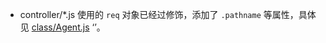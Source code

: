 
*   controller/*.js 使用的 `req` 对象已经过修饰，添加了 `.pathname` 等属性，具体见 [class/Agent.js](../class/Agent.js) ‘’。